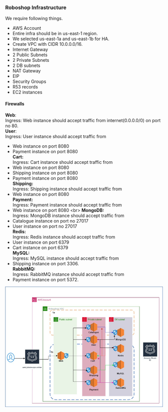 ### Roboshop Infrastructure

We require following things.
* AWS Account
* Entire infra should be in us-east-1 region.
* We selected us-east-1a and us-east-1b for HA.
* Create VPC with CIDR 10.0.0.0/16.
* Internet Gateway
* 2 Public Subnets
* 2 Private Subnets
* 2 DB subnets
* NAT Gateway
* EIP
* Security Groups
* R53 records
* EC2 instances

#### Firewalls

**Web**:<br/>
Ingress: Web instance should accept traffic from internet(0.0.0.0/0) on port no 80. <br/>
**User**:<br/>
Ingress: User instance should accept traffic from
* Web instance on port 8080
* Payment instance on port 8080 <br/>
**Cart:**<br/>
Ingress: Cart instance should accept traffic from
* Web instance on port 8080
* Shipping instance on port 8080
* Payment instance on port 8080 <br/>
**Shipping:**<br/>
Ingress: Shipping instance should accept traffic from
* Web instance on port 8080 <br/>
**Payment:**<br/>
Ingress: Payment instance should accept traffic from
* Web instance on port 8080 <br\>
**MongoDB:**<br/>
Ingress: MongoDB instance should accept traffic from
* Catalogue instance on port no 27017
* User instance on port no 27017 <br/>
**Redis:**<br/>
Ingress: Redis instance should accept traffic from
* User instance on port 6379
* Cart instance on port 6379 <br/>
**MySQL:**<br/>
Ingress: MySQL instance should accept traffic from
* Shipping instance on port 3306. <br/>
**RabbitMQ:**<br/>
Ingress: RabbitMQ instance should accept traffic from
* Payment instance on port 5372. <br/>

![alt text](aws-architecture.jpg)

